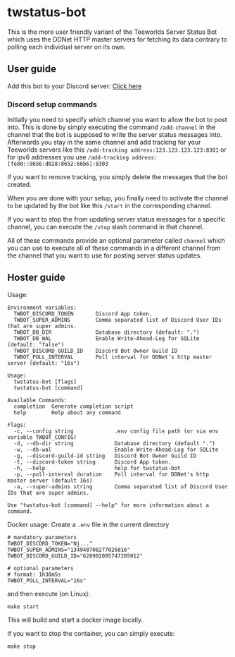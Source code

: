 # twstatus-bot

This is the more user friendly variant of the Teeworlds Server Status Bot which uses the DDNet HTTP master servers for fetching its data contrary to polling each individual server on its own.

## User guide

Add this bot to your Discord server: [Click here](https://discord.com/api/oauth2/authorize?client_id=628902630617513985&permissions=18685255740480&scope=bot)

### Discord setup commands
Initially you need to specify which channel you want to allow the bot to post into.
This is done by simply executing the command `/add-channel` in the channel that the bot is supposed to write the server status messages into.
Afterwards you stay in the same channel and add tracking for your Teeworlds servers like this `/add-tracking address:123.123.123.123:8301` or for ipv6 addresses you use `/add-tracking address:[fe80::9656:d028:8652:66b6]:8303`

If you want to remove tracking, you simply delete the messages that the bot created.

When you are done with your setup, you finally need to activate the channel to be updated by the bot like this `/start` in the corresponding channel.

If you want to stop the from updating server status messages for a specific channel, you can execute the `/stop` slash command in that channel.

All of these commands provide an optional parameter called `channel` which you can use to execute all of these commands in a different channel from the channel that you want to use for posting server status updates.


## Hoster guide
Usage:
```
Environment variables:
  TWBOT_DISCORD_TOKEN       Discord App token.
  TWBOT_SUPER_ADMINS        Comma separated list of Discord User IDs that are super admins.
  TWBOT_DB_DIR              Database directory (default: ".")
  TWBOT_DB_WAL              Enable Write-Ahead-Log for SQLite (default: "false")
  TWBOT_DISCORD_GUILD_ID    Discord Bot Owner Guild ID
  TWBOT_POLL_INTERVAL       Poll interval for DDNet's http master server (default: "16s")

Usage:
  twstatus-bot [flags]
  twstatus-bot [command]

Available Commands:
  completion  Generate completion script
  help        Help about any command

Flags:
  -c, --config string             .env config file path (or via env variable TWBOT_CONFIG)
  -d, --db-dir string             Database directory (default ".")
  -w, --db-wal                    Enable Write-Ahead-Log for SQLite
  -g, --discord-guild-id string   Discord Bot Owner Guild ID
  -t, --discord-token string      Discord App token.
  -h, --help                      help for twstatus-bot
  -p, --poll-interval duration    Poll interval for DDNet's http master server (default 16s)
  -a, --super-admins string       Comma separated list of Discord User IDs that are super admins.

Use "twstatus-bot [command] --help" for more information about a command.
```

Docker usage:
Create a `.env` file in the current directory
```dotenv
# mandatory parameters
TWBOT_DISCORD_TOKEN="Nj..."
TWBOT_SUPER_ADMINS="134948708277026816"
TWBOT_DISCORD_GUILD_ID="628902095747285012"

# optional parameters
# format: 1h30m5s
TWBOT_POLL_INTERVAL="16s"
```

and then execute (on Linux):
```shell
make start
```

This will build and start a docker image locally.


If you want to stop the container, you can simply execute:
```shell
make stop
```